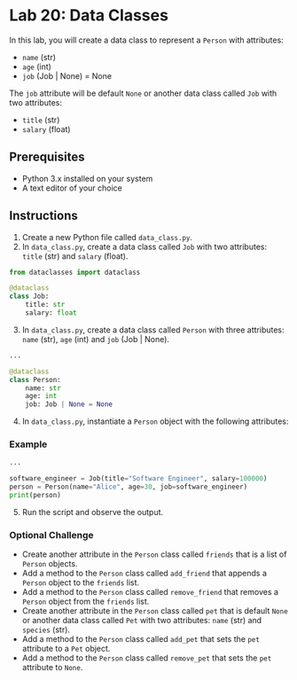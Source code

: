 # Lab 20: Data Classes

In this lab, you will create a data class to represent a `Person` with attributes: 

- `name` (str)
- `age` (int)
- `job` (Job | None) = None

The `job` attribute will be default `None` or another data class called `Job` with two attributes:

- `title` (str)
- `salary` (float)

## Prerequisites

- Python 3.x installed on your system
- A text editor of your choice

## Instructions

1. Create a new Python file called `data_class.py`.
2. In `data_class.py`, create a data class called `Job` with two attributes: `title` (str) and `salary` (float).

```python
from dataclasses import dataclass

@dataclass
class Job:
    title: str
    salary: float
```

3. In `data_class.py`, create a data class called `Person` with three attributes: `name` (str), `age` (int) and `job` (Job | None).

```python
...

@dataclass
class Person:
    name: str
    age: int
    job: Job | None = None
```

4. In `data_class.py`, instantiate a `Person` object with the following attributes:

### Example

```python
...

software_engineer = Job(title="Software Engineer", salary=100000)
person = Person(name="Alice", age=30, job=software_engineer)
print(person)
```

5. Run the script and observe the output.

### Optional Challenge

- Create another attribute in the `Person` class called `friends` that is a list of `Person` objects.
- Add a method to the `Person` class called `add_friend` that appends a `Person` object to the `friends` list.
- Add a method to the `Person` class called `remove_friend` that removes a `Person` object from the `friends` list.
- Create another attribute in the `Person` class called `pet` that is default `None` or another data class called `Pet` with two attributes: `name` (str) and `species` (str).
- Add a method to the `Person` class called `add_pet` that sets the `pet` attribute to a `Pet` object.
- Add a method to the `Person` class called `remove_pet` that sets the `pet` attribute to `None`.